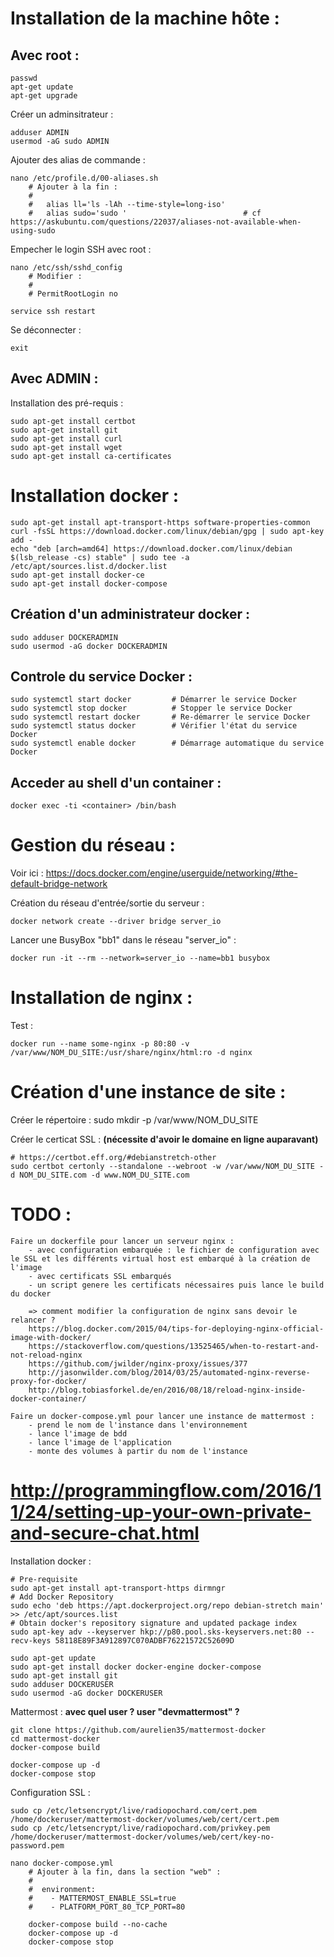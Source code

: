 # Installation de la machine hôte :

## Avec root :
    passwd
    apt-get update
    apt-get upgrade

Créer un adminsitrateur :

    adduser ADMIN
    usermod -aG sudo ADMIN

Ajouter des alias de commande :

    nano /etc/profile.d/00-aliases.sh
        # Ajouter à la fin :
        #
        #	alias ll='ls -lAh --time-style=long-iso'
		#	alias sudo='sudo '							# cf https://askubuntu.com/questions/22037/aliases-not-available-when-using-sudo

Empecher le login SSH avec root :

	nano /etc/ssh/sshd_config
        # Modifier :
        #
		# PermitRootLogin no

	service ssh restart

Se déconnecter :

	exit



## Avec ADMIN :

Installation des pré-requis :

	sudo apt-get install certbot
	sudo apt-get install git
	sudo apt-get install curl
	sudo apt-get install wget
	sudo apt-get install ca-certificates


# Installation docker :

	sudo apt-get install apt-transport-https software-properties-common
	curl -fsSL https://download.docker.com/linux/debian/gpg | sudo apt-key add -
	echo "deb [arch=amd64] https://download.docker.com/linux/debian $(lsb_release -cs) stable" | sudo tee -a /etc/apt/sources.list.d/docker.list
	sudo apt-get install docker-ce
	sudo apt-get install docker-compose


## Création d'un administrateur docker :

    sudo adduser DOCKERADMIN
    sudo usermod -aG docker DOCKERADMIN


## Controle du service Docker :

	sudo systemctl start docker			# Démarrer le service Docker
	sudo systemctl stop docker			# Stopper le service Docker
	sudo systemctl restart docker		# Re-démarrer le service Docker
	sudo systemctl status docker		# Vérifier l'état du service Docker
	sudo systemctl enable docker		# Démarrage automatique du service Docker


## Acceder au shell d'un container :

	docker exec -ti <container> /bin/bash
	

# Gestion du réseau :

Voir ici : https://docs.docker.com/engine/userguide/networking/#the-default-bridge-network

Création du réseau d'entrée/sortie du serveur :

	docker network create --driver bridge server_io

Lancer une BusyBox "bb1" dans le réseau "server_io" :

	docker run -it --rm --network=server_io --name=bb1 busybox


	
# Installation de nginx :

Test :

	docker run --name some-nginx -p 80:80 -v /var/www/NOM_DU_SITE:/usr/share/nginx/html:ro -d nginx
	




# Création d'une instance de site :

Créer le répertoire :
	sudo mkdir -p /var/www/NOM_DU_SITE

Créer le certicat SSL : **(nécessite d'avoir le domaine en ligne auparavant)**

	# https://certbot.eff.org/#debianstretch-other
	sudo certbot certonly --standalone --webroot -w /var/www/NOM_DU_SITE -d NOM_DU_SITE.com -d www.NOM_DU_SITE.com













# TODO :
	Faire un dockerfile pour lancer un serveur nginx :
		- avec configuration embarquée : le fichier de configuration avec le SSL et les différents virtual host est embarqué à la création de l'image
		- avec certificats SSL embarqués
		- un script genere les certificats nécessaires puis lance le build du docker

		=> comment modifier la configuration de nginx sans devoir le relancer ?
		https://blog.docker.com/2015/04/tips-for-deploying-nginx-official-image-with-docker/
		https://stackoverflow.com/questions/13525465/when-to-restart-and-not-reload-nginx
		https://github.com/jwilder/nginx-proxy/issues/377
		http://jasonwilder.com/blog/2014/03/25/automated-nginx-reverse-proxy-for-docker/
		http://blog.tobiasforkel.de/en/2016/08/18/reload-nginx-inside-docker-container/

	Faire un docker-compose.yml pour lancer une instance de mattermost :
		- prend le nom de l'instance dans l'environnement
		- lance l'image de bdd
		- lance l'image de l'application
		- monte des volumes à partir du nom de l'instance

# http://programmingflow.com/2016/11/24/setting-up-your-own-private-and-secure-chat.html




Installation docker :

    # Pre-requisite
    sudo apt-get install apt-transport-https dirmngr
    # Add Docker Repository
    sudo echo 'deb https://apt.dockerproject.org/repo debian-stretch main' >> /etc/apt/sources.list
	# Obtain docker's repository signature and updated package index
	sudo apt-key adv --keyserver hkp://p80.pool.sks-keyservers.net:80 --recv-keys 58118E89F3A912897C070ADBF76221572C52609D

    sudo apt-get update
	sudo apt-get install docker docker-engine docker-compose
	sudo apt-get install git
	sudo adduser DOCKERUSER
	sudo usermod -aG docker DOCKERUSER


Mattermost : **avec quel user ? user "devmattermost" ?**

	git clone https://github.com/aurelien35/mattermost-docker
	cd mattermost-docker
	docker-compose build

	docker-compose up -d
	docker-compose stop

Configuration SSL :

	sudo cp /etc/letsencrypt/live/radiopochard.com/cert.pem /home/dockeruser/mattermost-docker/volumes/web/cert/cert.pem
	sudo cp /etc/letsencrypt/live/radiopochard.com/privkey.pem /home/dockeruser/mattermost-docker/volumes/web/cert/key-no-password.pem

	nano docker-compose.yml
		# Ajouter à la fin, dans la section "web" :
		#
		#  environment:
		#    - MATTERMOST_ENABLE_SSL=true
		#    - PLATFORM_PORT_80_TCP_PORT=80

		docker-compose build --no-cache
		docker-compose up -d
		docker-compose stop
